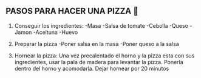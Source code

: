 ## PASOS PARA HACER UNA PIZZA 🍕

1. Conseguir los ingredientes:
    -Masa
    -Salsa de tomate
    -Cebolla
    -Queso
    -Jamon
    -Aceituna
    -Huevo 


2. Preparar la pizza
    -Poner salsa en la masa
    -Poner queso a la salsa

3.  Hornear la pizza:
    Una vez precalentado el horno y la pizza esta con sus ingredientes,
    usar la pala de madera para levantar la pizza. 
    Ponerla dentro del horno y acomodarla. 
    Dejar hornear por 20 minutos








